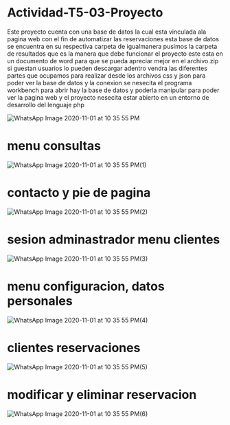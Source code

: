 # Actividad-T5-03-Proyecto
Este proyecto cuenta con una base de datos la cual esta vinculada ala pagina web con el fin de automatizar las reservaciones
esta base de datos se encuentra en su respectiva carpeta de igualmanera pusimos la carpeta de resultados 
que es la manera que debe funcionar el proyecto este esta en un documento de word para que se pueda apreciar mejor 
en el archivo.zip si guestan usuarios lo pueden descargar adentro vendra las diferentes partes que ocupamos para realizar desde 
los archivos css y json
para poder ver la base de datos y la conexion se nesecita el programa  workbench para abrir hay la base de datos y poderla manipular
para poder ver la pagina web y el proyecto nesecita estar abierto en un entorno de desarrollo del lenguaje php

![WhatsApp Image 2020-11-01 at 10 35 55 PM](https://user-images.githubusercontent.com/72948830/97830899-1e0f7880-1c94-11eb-9e28-5e12767b5577.jpeg)

# menu consultas
![WhatsApp Image 2020-11-01 at 10 35 55 PM(1)](https://user-images.githubusercontent.com/72948830/97830904-223b9600-1c94-11eb-8eb9-8152b0db304c.jpeg)

# contacto y pie de pagina
![WhatsApp Image 2020-11-01 at 10 35 55 PM(2)](https://user-images.githubusercontent.com/72948830/97830907-24055980-1c94-11eb-8486-6a5158cf88ce.jpeg)

# sesion adminastrador menu clientes
![WhatsApp Image 2020-11-01 at 10 35 55 PM(3)](https://user-images.githubusercontent.com/72948830/97830910-2667b380-1c94-11eb-87ae-44bedd481bf7.jpeg)

# menu configuracion, datos personales 
![WhatsApp Image 2020-11-01 at 10 35 55 PM(4)](https://user-images.githubusercontent.com/72948830/97830914-28ca0d80-1c94-11eb-9dd1-a80dfa29f022.jpeg)

# clientes reservaciones 
![WhatsApp Image 2020-11-01 at 10 35 55 PM(5)](https://user-images.githubusercontent.com/72948830/97830917-2b2c6780-1c94-11eb-9e43-a1954b51a406.jpeg)

# modificar y eliminar reservacion
![WhatsApp Image 2020-11-01 at 10 35 55 PM(6)](https://user-images.githubusercontent.com/72948830/97830918-2d8ec180-1c94-11eb-9848-7cd6b2271be1.jpeg)
